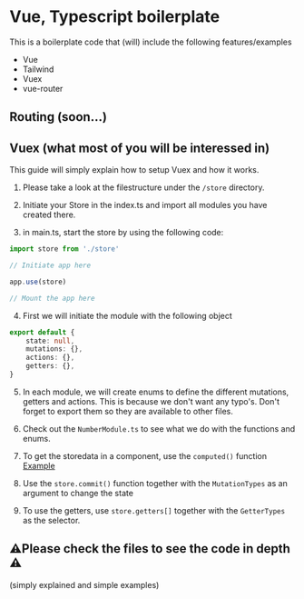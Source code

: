 # Vue, Typescript boilerplate

This is a boilerplate code that (will) include the following features/examples

- Vue
- Tailwind
- Vuex
- vue-router

## Routing (soon...)

## Vuex (what most of you will be interessed in)

This guide will simply explain how to setup Vuex and how it works.

1. Please take a look at the filestructure under the `/store` directory.

2. Initiate your Store in the index.ts and import all modules you have created there.

3. in main.ts, start the store by using the following code:

```Typescript
import store from './store'

// Initiate app here

app.use(store)

// Mount the app here
```

4. First we will initiate the module with the following object

```Typescript
export default {
	state: null,
	mutations: {},
	actions: {},
	getters: {},
}
```

5. In each module, we will create enums to define the different mutations, getters and actions. This is because we don't want any typo's. Don't forget to export them so they are available to other files.

6. Check out the `NumberModule.ts` to see what we do with the functions and enums.

7. To get the storedata in a component, use the `computed()` function [Example](/src/components/HellowWorld.vue)

8. Use the `store.commit()` function together with the `MutationTypes` as an argument to change the state

9. To use the getters, use `store.getters[]` together with the `GetterTypes` as the selector.

## ⚠️Please check the files to see the code in depth ⚠️

(simply explained and simple examples)
